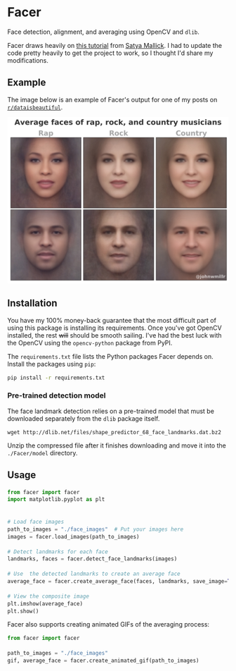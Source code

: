 # Facer

Face detection, alignment, and averaging using OpenCV and `dlib`.

Facer draws heavily on [this tutorial](https://www.learnopencv.com/average-face-opencv-c-python-tutorial/) from [Satya Mallick](https://github.com/spmallick). I had to update the code pretty heavily to get the project to work, so I thought I'd share my modifications.

## Example

The image below is an example of Facer's output for one of my posts on [`r/dataisbeautiful`](https://www.reddit.com/r/dataisbeautiful/comments/crxrud/the_average_faces_of_rap_rock_and_country/).

[![Average faces of rap, rock, and country music](assets/average_face_example.png)](https://www.reddit.com/r/dataisbeautiful/comments/crxrud/the_average_faces_of_rap_rock_and_country/)

## Installation

You have my 100% money-back guarantee that the most difficult part of using this package is installing its requirements. Once you've got OpenCV installed, the rest ~~will~~ should be smooth sailing. I've had the best luck with the OpenCV using the `opencv-python` package from PyPI.


The `requirements.txt` file lists the Python packages Facer depends on. Install the packages using `pip`:

```bash
pip install -r requirements.txt
```

### Pre-trained detection model

The face landmark detection relies on a pre-trained model that must be downloaded separately from the `dlib` package itself.

```shell
wget http://dlib.net/files/shape_predictor_68_face_landmarks.dat.bz2
```

Unzip the compressed file after it finishes downloading and move it into the `./Facer/model` directory.

## Usage

```python
from facer import facer
import matplotlib.pyplot as plt


# Load face images
path_to_images = "./face_images"  # Put your images here
images = facer.load_images(path_to_images)

# Detect landmarks for each face
landmarks, faces = facer.detect_face_landmarks(images)

# Use  the detected landmarks to create an average face
average_face = facer.create_average_face(faces, landmarks, save_image=True)

# View the composite image
plt.imshow(average_face)
plt.show()
```

Facer also supports creating animated GIFs of the averaging process:

```python
from facer import facer

path_to_images = "./face_images"
gif, average_face = facer.create_animated_gif(path_to_images)
```
